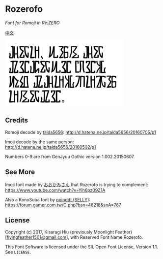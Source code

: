 # Rozerofo
*Font for Romoji in Re:ZERO*

[中文](https://github.com/flyingfeather1501/font-rozerofo/blob/master/README-zh.md)

![v1.1](https://github.com/flyingfeather1501/font-rozerofo/raw/master/demo/ep14rem-believe.png)

## Credits

Romoji decode by [taida5656](http://d.hatena.ne.jp/taida5656/): <http://d.hatena.ne.jp/taida5656/20160705/p1>

Imoji decode by the same person: <http://d.hatena.ne.jp/taida5656/20160502/p1>

Numbers 0-9 are from GenJyuu Gothic version 1.002.20150607.

## See More

Imoji font made by [おおかみさん](http://www.nicovideo.jp/user/22222188) that Rozerofo is trying to complement: <https://www.youtube.com/watch?v=Yih6pz09Z1A>

Also a KonoSuba font by [poinddt (SELLY)](https://home.gamer.com.tw/poinddt): <https://forum.gamer.com.tw/C.php?bsn=46218&snA=787>

## License

Copyright (c) 2017, Kisaragi Hiu (previously Moonlight Feather) [flyingfeather1501@gmail.com],
with Reserved Font Name Rozerofo.

This Font Software is licensed under the SIL Open Font License, Version 1.1.
See `LICENSE`.
